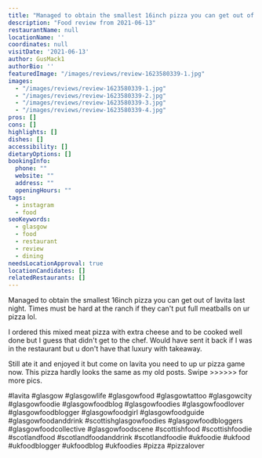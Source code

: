 ```yaml
---
title: "Managed to obtain the smallest 16inch pizza you can get out of lavita last night."
description: "Food review from 2021-06-13"
restaurantName: null
locationName: ''
coordinates: null
visitDate: '2021-06-13'
author: GusMack1
authorBio: ''
featuredImage: "/images/reviews/review-1623580339-1.jpg"
images:
  - "/images/reviews/review-1623580339-1.jpg"
  - "/images/reviews/review-1623580339-2.jpg"
  - "/images/reviews/review-1623580339-3.jpg"
  - "/images/reviews/review-1623580339-4.jpg"
pros: []
cons: []
highlights: []
dishes: []
accessibility: []
dietaryOptions: []
bookingInfo:
  phone: ""
  website: ""
  address: ""
  openingHours: ""
tags:
  - instagram
  - food
seoKeywords:
  - glasgow
  - food
  - restaurant
  - review
  - dining
needsLocationApproval: true
locationCandidates: []
relatedRestaurants: []
---
```


Managed to obtain the smallest 16inch pizza you can get out of lavita last night. Times must be hard at the ranch if they can't put full meatballs on ur pizza lol.

I ordered this mixed meat pizza with extra cheese and to be cooked well done but I guess that didn't get to the chef. Would have sent it back if I was in the restaurant but u don't have that luxury with takeaway.

Still ate it and enjoyed it but come on lavita you need to up ur pizza game now. This pizza hardly looks the same as my old posts. Swipe >>>>>> for more pics.

#lavita #glasgow #glasgowlife #glasgowfood #glasgowtattoo #glasgowcity #glasgowfoodie #glasgowfoodblog #glasgowfoodies #glasgowfoodlover #glasgowfoodblogger #glasgowfoodgirl #glasgowfoodguide #glasgowfoodanddrink #scottishglasgowfoodies #glasgowfoodbloggers #glasgowfoodcollective #glasgowfoodscene #scottishfood #scottishfoodie #scotlandfood #scotlandfoodanddrink #scotlandfoodie #ukfoodie #ukfood #ukfoodblogger #ukfoodblog #ukfoodies #pizza #pizzalover